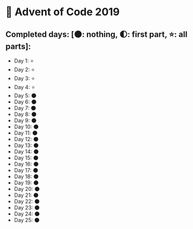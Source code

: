 # 🎄 Advent of Code 2019

## Completed days: [🌑: nothing, 🌓: first part, ⭐: all parts]:

- Day 1: ⭐
- Day 2: ⭐
- Day 3: ⭐
- Day 4: ⭐
- Day 5: 🌑
- Day 6: 🌑
- Day 7: 🌑
- Day 8: 🌑
- Day 9: 🌑
- Day 10: 🌑
- Day 11: 🌑
- Day 12: 🌑
- Day 13: 🌑
- Day 14: 🌑
- Day 15: 🌑
- Day 16: 🌑
- Day 17: 🌑
- Day 18: 🌑
- Day 19: 🌑
- Day 20: 🌑
- Day 21: 🌑
- Day 22: 🌑
- Day 23: 🌑
- Day 24: 🌑
- Day 25: 🌑
